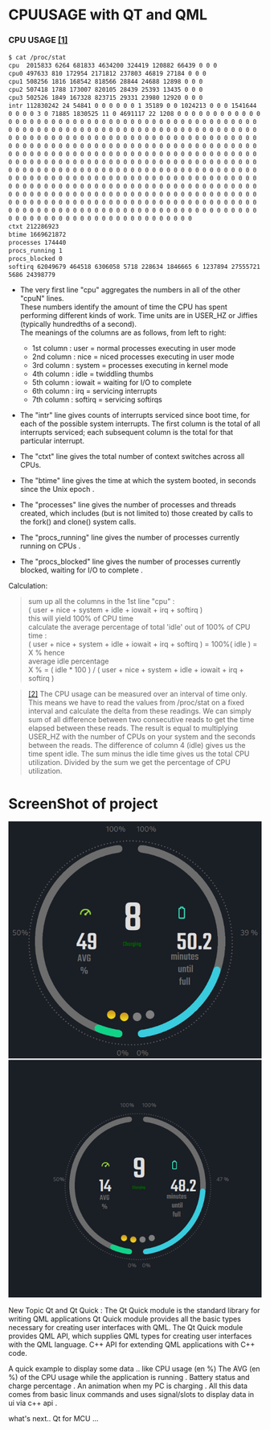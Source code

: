 # CPUUSAGE with QT and QML

### CPU USAGE [[1]](https://supportcenter.checkpoint.com/supportcenter/portal?eventSubmit_doGoviewsolutiondetails=&solutionid=sk65143) ###
```
$ cat /proc/stat
cpu  2015833 6264 681833 4634200 324419 120882 66439 0 0 0
cpu0 497633 810 172954 2171812 237803 46819 27184 0 0 0
cpu1 508256 1816 168542 818566 28844 24688 12898 0 0 0
cpu2 507418 1788 173007 820105 28439 25393 13435 0 0 0
cpu3 502526 1849 167328 823715 29331 23980 12920 0 0 0
intr 112830242 24 54841 0 0 0 0 0 0 1 35189 0 0 1024213 0 0 0 1541644 0 0 0 0 3 0 71885 1830525 11 0 4691117 22 1208 0 0 0 0 0 0 0 0 0 0 0 0 0 0 0 0 0 0 0 0 0 0 0 0 0 0 0 0 0 0 0 0 0 0 0 0 0 0 0 0 0 0 0 0 0 0 0 0 0 0 0 0 0 0 0 0 0 0 0 0 0 0 0 0 0 0 0 0 0 0 0 0 0 0 0 0 0 0 0 0 0 0 0 0 0 0 0 0 0 0 0 0 0 0 0 0 0 0 0 0 0 0 0 0 0 0 0 0 0 0 0 0 0 0 0 0 0 0 0 0 0 0 0 0 0 0 0 0 0 0 0 0 0 0 0 0 0 0 0 0 0 0 0 0 0 0 0 0 0 0 0 0 0 0 0 0 0 0 0 0 0 0 0 0 0 0 0 0 0 0 0 0 0 0 0 0 0 0 0 0 0 0 0 0 0 0 0 0 0 0 0 0 0 0 0 0 0 0 0 0 0 0 0 0 0 0 0 0 0 0 0 0 0 0 0 0 0 0 0 0 0 0 0 0 0 0 0 0 0 0 0 0 0 0 0 0 0 0 0 0 0 0 0 0 0 0 0 0 0 0 0 0 0 0 0 0 0 0 0 0 0 0 0 0 0 0 0 0 0 0 0 0 0 0 0 0 0 0 0 0 0 0 0 0 0 0 0 0 0 0 0 0 0 0 0 0 0 0 0 0 0 0 0 0 0 0 0 0 0 0 0 0 0 0 0 0 0 0 0 0 0 0 0 0 0 0 0 0 0 0 0 0 0 0 0 0 0 0 0 0 0 0 0 0 0 0 0 0 0 0 0 0 0 0 0 0 0 0 0 0 0 0 0 0 0 0 0 0 0 0 0 0 0 0 0 0 0 0 0 0 0 0 0 0 0 0 0 0 0 0 0 0 0 0 0 0 0 0 0 0 0 0 0 0 0 0 0 0 0 0 0 0 0 0 0 0 0 0 0 0 0 0 0 0 0 0 0 0 0 0 0 0 0 0 0 0 0 0 0 0 0 0 0 0 0 0 0 0 0 0 0 0 0 0 0 0 0 0
ctxt 212286923
btime 1669621872
processes 174440
procs_running 1
procs_blocked 0
softirq 62049679 464518 6306058 5718 228634 1846665 6 1237894 27555721 5686 24398779

 ```
- The very first line "cpu" aggregates the numbers in all of the other "cpuN" lines.<br/>
    These numbers identify the amount of time the CPU has spent performing different kinds of work. Time units are in USER_HZ or Jiffies (typically hundredths of a second).
    <br/>
    The meanings of the columns are as follows, from left to right:
    - 1st column : user = normal processes executing in user mode
    - 2nd column : nice = niced processes executing in user mode
    - 3rd column : system = processes executing in kernel mode
    - 4th column : idle = twiddling thumbs
    - 5th column : iowait = waiting for I/O to complete
    - 6th column : irq = servicing interrupts
    - 7th column : softirq = servicing softirqs


- The "intr" line gives counts of interrupts serviced since boot time, for each of the possible system interrupts. The first column is the total of all interrupts serviced; each subsequent column is the total for that particular interrupt.
- The "ctxt" line gives the total number of context switches across all CPUs.
- The "btime" line gives the time at which the system booted, in seconds since the Unix epoch .
- The "processes" line gives the number of processes and threads created, which includes (but is not limited to) those created by calls to the fork() and clone() system calls.
- The "procs_running" line gives the number of processes currently running on CPUs .
- The "procs_blocked" line gives the number of processes currently blocked, waiting for I/O to complete .

Calculation:<br/>
>sum up all the columns in the 1st line "cpu" :<br/>
    ( user + nice + system + idle + iowait + irq + softirq )<br/>
    this will yield 100% of CPU time<br/>
    calculate the average percentage of total 'idle' out of 100% of CPU time :<br/>
    ( user + nice + system + idle + iowait + irq + softirq ) = 100%( idle ) = X % hence<br/>
    average idle percentage <br/>
    X % = ( idle * 100 ) / ( user + nice + system + idle + iowait + irq + softirq )<br/>

>[[2]](https://www.idnt.net/en-US/kb/941772) The CPU usage can be measured over an interval of time only. This means we have to read the values from /proc/stat on a fixed interval and calculate the delta from these readings.
We can simply sum of all difference between two consecutive reads to get the time elapsed between these reads. The result is equal to multiplying USER_HZ with the number of CPUs on your system and the seconds between the reads. The difference of column 4 (idle) gives us the time spent idle. The sum minus the idle time gives us the total CPU utilization. Divided by the sum we get the percentage of CPU utilization.

# ScreenShot of project

![Alt text](./images/demo.png "Demo app")
![Alt text](./images/demo-small.png "Demo small app")

New Topic Qt and Qt Quick :
The Qt Quick module is the standard library for writing QML applications
Qt Quick module provides all the basic types necessary for creating user interfaces with QML.
The Qt Quick module provides QML API, which supplies QML types for creating user interfaces with the QML language.
C++ API for extending QML applications with C++ code.


A quick example to display some data  .. like 
CPU usage (en %) 
The AVG (en %) of the CPU usage while the application is running .
Battery status and charge percentage .
An animation when my PC is charging .
All this data comes from basic linux commands and uses signal/slots to display data in ui via c++ api .

what's next.. Qt for MCU ...
